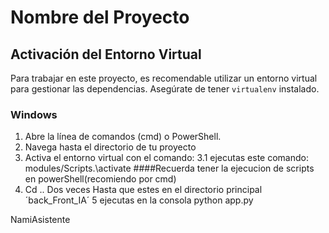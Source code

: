 ﻿# Nombre del Proyecto

## Activación del Entorno Virtual

Para trabajar en este proyecto, es recomendable utilizar un entorno virtual para gestionar las dependencias. Asegúrate de tener `virtualenv` instalado.

### Windows

1. Abre la línea de comandos (cmd) o PowerShell.
2. Navega hasta el directorio de tu proyecto
3. Activa el entorno virtual con el comando:
   3.1 ejecutas este comando: modules/Scripts.\activate
   ####Recuerda tener la ejecucion de scripts en powerShell(recomiendo por cmd)
5. Cd .. Dos veces  Hasta que estes en el directorio principal ´back_Front_IA´
   5 ejecutas en la consola python app.py


NamiAsistente
